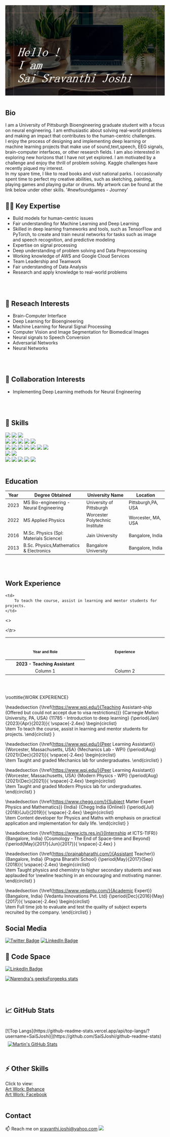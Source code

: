 <img src="Slide1.jpg" alt="Introduction Banner.." style="text-align: center; margin-bottom: 10px;" />

## Bio
I am a University of Pittsburgh Bioengineering graduate student with a focus on neural engineering. I am enthusiastic about solving real-world problems and making an impact that contributes to the human-centric challenges.
<br>
I enjoy the process of designing and implementing deep learning or machine learning projects that make use of sound,text,speech, EEG signals, brain-computer interfaces, or other research fields. I am also interested in exploring new horizons that I have not yet explored.
I am motivated by a challenge and enjoy the thrill of problem solving.
Kaggle challenges have recently piqued my interest.
<br>
In my spare time, I like to read books and visit national parks. I occasionally spent time to perfect my creative abilities, such as sketching, painting, playing games and playing guitar or drums. My artwork can be found at the link below under other skills.
'#newfoundgames - Journey'
<br>
## 🕵️‍♀️ Key Expertise
- Build models for human-centric issues
- Fair understanding for Machine Learning  and Deep Learning  
- Skilled in deep learning frameworks and tools, such as TensorFlow and PyTorch, to create and train neural networks for tasks such as image and speech recognition, and predictive modeling
- Expertise on signal processing
- Deep understanding of problem solving and Data Preprocessing
- Working knowledge of AWS and Google Cloud Services
- Team Leadership and Teamwork
- Fair understanding of Data Analysis
- Research and apply knowledge to real-world problems
<br>
<br>

## 🎯 Reseach Interests 
- Brain-Computer Interface
- Deep Learning for Bioengineering
- Machine Learning for Neural Signal Processing
- Computer Vision and Image Segmentation for Biomedical Images 
- Neural signals to Speech Conversion
- Adversarial Networks
- Neural Networks
<br>
<br>

## 🌱 Collaboration Interests 
- Implementing Deep Learning methods for Neural Engineering
<br>
<br>

## 💼 Skills

![](https://img.shields.io/badge/OS-Linux-informational?style=flat&logo=linux&logoColor=white&color=1CA2F1)
![](https://img.shields.io/badge/OS-Mac-informational?style=flat&logo=linux&logoColor=white&color=1CA2F1)
![](https://img.shields.io/badge/OS-Windows-informational?style=flat&logo=linux&logoColor=white&color=1CA2F1)
<br>
![](https://img.shields.io/badge/Code-Python-informational?style=flat&logo=python&logoColor=white&color=4AB197)
![](https://img.shields.io/badge/Code-MATLAB-informational?style=flat&logo=ionic&logoColor=white&color=4AB197)
![](https://img.shields.io/badge/Code-SQL-informational?style=flat&logo=ionic&logoColor=white&color=4AB197)
![](https://img.shields.io/badge/Code-Mathematica-informational?style=flat&logo=ionic&logoColor=white&color=4AB197)
![](https://img.shields.io/badge/Code-RStudio-informational?style=flat&logo=ionic&logoColor=white&color=4AB197)
<br>
![](https://img.shields.io/badge/Tools-Scikit%20Learn-yellow)
![](https://img.shields.io/badge/Tools-Tensorflow-yellow)
![](https://img.shields.io/badge/Tools-Pytorch-yellow)
![](https://img.shields.io/badge/Tools-Numpy-yellow)
![](https://img.shields.io/badge/Tools-OpenCV-yellow)
![](https://img.shields.io/badge/Tools-Deep%20Learning%20Tool%20Kit-yellow)
![](https://img.shields.io/badge/Tools-Signal%20Processing%20Tool%20Kit-yellow)
<br>
![](https://img.shields.io/badge/Editor-VS_Code-informational?style=flat&logo=visual-studio-code&logoColor=white&color=9cf)
![](https://img.shields.io/badge/Shell-Bash-informational?style=flat&logo=gnu-bash&logoColor=white&color=9cf)
<br>
![](https://img.shields.io/badge/Other-SimpleITK-9cf)
![](https://img.shields.io/badge/Other-Paraview-9cf)
![](https://img.shields.io/badge/Other-LaTex-9cf)
![](https://img.shields.io/badge/Other-Beamer-9cf)
![](https://img.shields.io/badge/Other-MikTex-9cf)
<br>
<br>

## Education

| Year  | Degree Obtained                         | University Name                 | Location           |
| ----- | --------------------------------------- | --------------------------      | --------------     | 
| 2023  | MS Bio-engineering - Neural Engineering | University of Pittsburgh        | Pittsburgh,PA, USA |
| 2022  | MS Applied Physics                      | Worcester Polytechnic Institute | Worcester, MA, USA |
| 2016  | M.Sc. Physics (Spl: Materials Science)  |Jain University                  |Bangalore, India    |
| 2013  | B.Sc. Physics,Mathematics &  Electronics|Bangalore University             |Bangalore, India    |

<br>
<br>

## Work Experience

<table>
<tr>
	<th align="center">
		<img width="441" height="1">
	<p> 
		<small>
		Year and Role
		</small>
	</p>
	</th>
	<th align="center">
		<img width="441" height="1">
	<p> 
		<small>
		Experience
	</small>
	</p>
	</th>
</tr>
<tr>
	<th align="center">
		2023 - Teaching Assistant
	</th>
	
	<td>
		To teach the course, assist in learning and mentor students for projects.
	</td>
</tr>
	
<tr>
	<>

	
<\tr>	
<tr>
<td align="center">
Column 1
</td>
<td align="center">
Column 2
</td>
</tr>
</table>

<br>
<br>

\roottitle{WORK EXPERIENCE}

\headedsection
{\href{https://www.wpi.edu/}{Teaching Assistant-ship (Offered but could not accept due to visa restrictions)}}
{Carnegie Mellon University, PA, USA}
{11785 - Introduction to deep learning}
{\period{Jan}{2023}{Apr}{2023}}{
\vspace{-2.4ex}
\begin{circlist}	
	\item To teach the course, assist in learning and mentor students for projects.
\end{circlist}
}

\headedsection
{\href{https://www.wpi.edu/}{Peer Learning Assistant}}
{Worcester, Massachusetts, USA}
{Mechanics Lab - WPI}
{\period{Aug}{2021}{Dec}{2021}}{
\vspace{-2.4ex}
\begin{circlist}	
	\item Taught and graded Mechanics lab for undergraduates.
\end{circlist}
}

\headedsection
{\href{https://www.wpi.edu/}{Peer Learning Assistant}}
{Worcester, Massachusetts, USA}
{Modern Physics - WPI}
{\period{Aug}{2021}{Dec}{2021}}{
\vspace{-2.4ex}
\begin{circlist}	
	\item Taught and graded Modern Physics lab for undergraduates.
\end{circlist}
}

\headedsection
{\href{https://www.chegg.com/}{Subject Matter Expert Physics and Mathematics}}
{India}
{Chegg India (Online)}
{\period{Jul}{2018}{Jul}{2019}}{
\vspace{-2.4ex}
\begin{circlist}	
	\item Content developer for Physics and Maths with emphasis on practical application and
implementation for daily life.
\end{circlist}
}

\headedsection
{\href{https://www.icts.res.in/}{Internship at ICTS-TIFR}}
{Bangalore, India}
{Cosmology - The End of Space-time and Beyond}
{\period{May}{2017}{Jun}{2017}}{
\vspace{-2.4ex}
}

\headedsection
{\href{https://prajnabharathi.com/}{Assistant Teacher}}
{Bangalore, India}
{Pragna Bharathi School}
{\period{May}{2017}{Sep}{2018}}{
\vspace{-2.4ex}
\begin{circlist}	
	\item Taught physics and chemistry to higher secondary students and was applauded for \newline teaching
in an encouraging and motivating manner.
\end{circlist}
}

\headedsection
{\href{https://www.vedantu.com/}{Academic Expert}}
{Bangalore, India}
{Vedantu Innovations Pvt. Ltd}
{\period{Dec}{2016}{May}{2017}}{
\vspace{-2.4ex}
\begin{circlist}	
	\item Full time job to evaluate and test the quality of subject experts recruited by the company.
\end{circlist}
}


## Social Media
[![Twitter Badge](https://img.shields.io/badge/Twitter-Profile-informational?style=flat&logo=twitter&logoColor=white&color=1CA2F1)](https://twitter.com/srav_joshi)
[![LinkedIn Badge](https://img.shields.io/badge/LinkedIn-Profile-informational?style=flat&logo=linkedin&logoColor=white&color=1CA2F1)](https://www.linkedin.com/in/sai-sravanthi-joshi/)
## :book: Code Space
[![LinkedIn Badge](https://img.shields.io/badge/Kaggle-Profile-informational?style=flat&logo=codepen&logoColor=white&color=1CA2F1)](https://www.kaggle.com/saisravanthijoshi/)

[![Narendra's geeksForgeeks stats](https://geeks-for-geeks-stats-api-napiyo.vercel.app/?userName=sravjoshi)](https://github.com/sravjoshi/geeksForGeeksStatsAPI)
  
<br>
<br>

## &#x1f4c8; GitHub Stats
<br>
 [![Top Langs](https://github-readme-stats.vercel.app/api/top-langs/?username=SaiSJoshi)](https://github.com/SaiSJoshi/github-readme-stats)
 

<a href="https://github.com/SaiSJoshi">
  <img align="center" style="margin:0.5rem" src="https://github-readme-stats.vercel.app/api?username=SaiSJoshi&show_icons=true&line_height=27&count_private=true&title_color=ffffff&text_color=c9cacc&icon_color=4AB097&bg_color=1A2B34" alt="Martin's GitHub Stats" />
</a>
<br>
<br>

## ⚡ Other Skills
Click to view:
<br>
[Art Work: Behance](https://www.behance.net/sravanthijoshi)
<br>
[Art Work: Facebook](https://www.facebook.com/sravanthijoshiartwork)
<br>
<br>

## Contact
📫 Reach me on sravanthi.joshi@yahoo.com
![](https://komarev.com/ghpvc/?username=SaiSJoshi)

